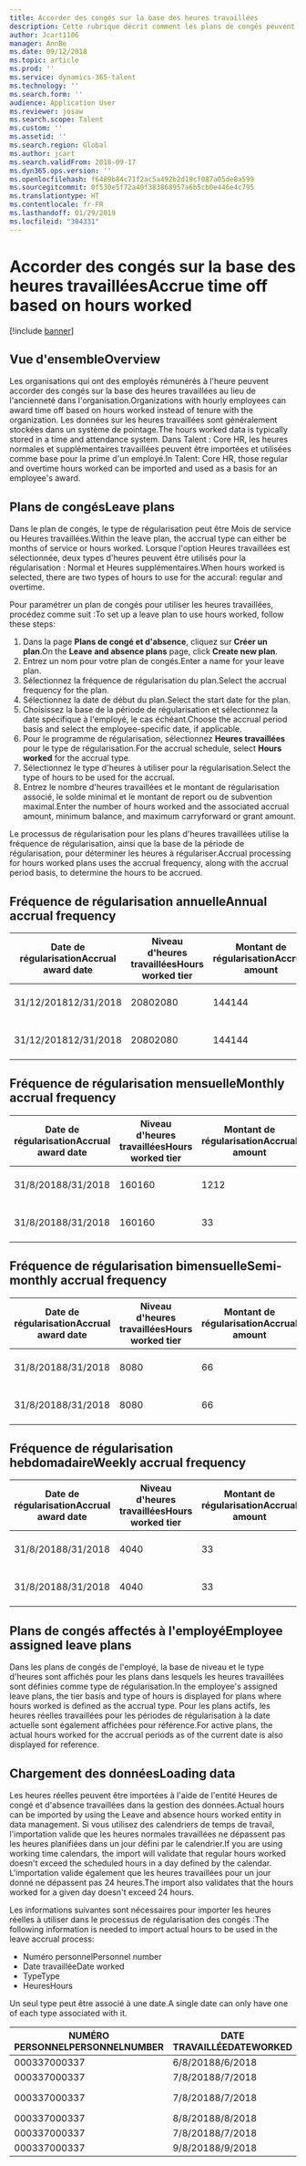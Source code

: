 ```yaml
---
title: Accorder des congés sur la base des heures travaillées
description: Cette rubrique décrit comment les plans de congés peuvent être configurés pour accorder des congés sur la base des heures travaillées.
author: Jcart1106
manager: AnnBe
ms.date: 09/12/2018
ms.topic: article
ms.prod: ''
ms.service: dynamics-365-talent
ms.technology: ''
ms.search.form: ''
audience: Application User
ms.reviewer: josaw
ms.search.scope: Talent
ms.custom: ''
ms.assetid: ''
ms.search.region: Global
ms.author: jcart
ms.search.validFrom: 2018-09-17
ms.dyn365.ops.version: ''
ms.openlocfilehash: f6489b84c71f2ac5a492b2d19cf087a05de8a599
ms.sourcegitcommit: 0f530e5f72a40f383868957a6b5cb0e446e4c795
ms.translationtype: HT
ms.contentlocale: fr-FR
ms.lasthandoff: 01/29/2019
ms.locfileid: "304331"
---
```

# <a name="accrue-time-off-based-on-hours-worked"></a><span data-ttu-id="73dde-103">Accorder des congés sur la base des heures travaillées</span><span class="sxs-lookup"><span data-stu-id="73dde-103">Accrue time off based on hours worked</span></span>

[!include [banner](includes/banner.md)]


## <a name="overview"></a><span data-ttu-id="73dde-104">Vue d'ensemble</span><span class="sxs-lookup"><span data-stu-id="73dde-104">Overview</span></span>

<span data-ttu-id="73dde-105">Les organisations qui ont des employés rémunérés à l'heure peuvent accorder des congés sur la base des heures travaillées au lieu de l'ancienneté dans l'organisation.</span><span class="sxs-lookup"><span data-stu-id="73dde-105">Organizations with hourly employees can award time off based on hours worked instead of tenure with the organization.</span></span> <span data-ttu-id="73dde-106">Les données sur les heures travaillées sont généralement stockées dans un système de pointage.</span><span class="sxs-lookup"><span data-stu-id="73dde-106">The hours worked data is typically stored in a time and attendance system.</span></span> <span data-ttu-id="73dde-107">Dans Talent : Core HR, les heures normales et supplémentaires travaillées peuvent être importées et utilisées comme base pour la prime d'un employé.</span><span class="sxs-lookup"><span data-stu-id="73dde-107">In Talent: Core HR, those regular and overtime hours worked can be imported and used as a basis for an employee's award.</span></span>

## <a name="leave-plans"></a><span data-ttu-id="73dde-108">Plans de congés</span><span class="sxs-lookup"><span data-stu-id="73dde-108">Leave plans</span></span>

<span data-ttu-id="73dde-109">Dans le plan de congés, le type de régularisation peut être Mois de service ou Heures travaillées.</span><span class="sxs-lookup"><span data-stu-id="73dde-109">Within the leave plan, the accrual type can either be months of service or hours worked.</span></span> <span data-ttu-id="73dde-110">Lorsque l'option Heures travaillées est sélectionnée, deux types d'heures peuvent être utilisés pour la régularisation : Normal et Heures supplémentaires.</span><span class="sxs-lookup"><span data-stu-id="73dde-110">When hours worked is selected, there are two types of hours to use for the accural: regular and overtime.</span></span>

<span data-ttu-id="73dde-111">Pour paramétrer un plan de congés pour utiliser les heures travaillées, procédez comme suit :</span><span class="sxs-lookup"><span data-stu-id="73dde-111">To set up a leave plan to use hours worked, follow these steps:</span></span>

1. <span data-ttu-id="73dde-112">Dans la page **Plans de congé et d'absence**, cliquez sur **Créer un plan**.</span><span class="sxs-lookup"><span data-stu-id="73dde-112">On the **Leave and absence plans** page, click **Create new plan**.</span></span>
2. <span data-ttu-id="73dde-113">Entrez un nom pour votre plan de congés.</span><span class="sxs-lookup"><span data-stu-id="73dde-113">Enter a name for your leave plan.</span></span>
3. <span data-ttu-id="73dde-114">Sélectionnez la fréquence de régularisation du plan.</span><span class="sxs-lookup"><span data-stu-id="73dde-114">Select the accrual frequency for the plan.</span></span>
5. <span data-ttu-id="73dde-115">Sélectionnez la date de début du plan.</span><span class="sxs-lookup"><span data-stu-id="73dde-115">Select the start date for the plan.</span></span>
6. <span data-ttu-id="73dde-116">Choisissez la base de la période de régularisation et sélectionnez la date spécifique à l'employé, le cas échéant.</span><span class="sxs-lookup"><span data-stu-id="73dde-116">Choose the accrual period basis and select the employee-specific date, if applicable.</span></span>
7. <span data-ttu-id="73dde-117">Pour le programme de régularisation, sélectionnez **Heures travaillées** pour le type de régularisation.</span><span class="sxs-lookup"><span data-stu-id="73dde-117">For the accrual schedule, select **Hours worked** for the accrual type.</span></span>
8. <span data-ttu-id="73dde-118">Sélectionnez le type d'heures à utiliser pour la régularisation.</span><span class="sxs-lookup"><span data-stu-id="73dde-118">Select the type of hours to be used for the accrual.</span></span>
9. <span data-ttu-id="73dde-119">Entrez le nombre d'heures travaillées et le montant de régularisation associé, le solde minimal et le montant de report ou de subvention maximal.</span><span class="sxs-lookup"><span data-stu-id="73dde-119">Enter the number of hours worked and the associated accrual amount, minimum balance, and maximum carryforward or grant amount.</span></span>

<span data-ttu-id="73dde-120">Le processus de régularisation pour les plans d'heures travaillées utilise la fréquence de régularisation, ainsi que la base de la période de régularisation, pour déterminer les heures à régulariser.</span><span class="sxs-lookup"><span data-stu-id="73dde-120">Accrual processing for hours worked plans uses the accrual frequency, along with the accrual period basis, to determine the hours to be accrued.</span></span>

## <a name="annual-accrual-frequency"></a><span data-ttu-id="73dde-121">Fréquence de régularisation annuelle</span><span class="sxs-lookup"><span data-stu-id="73dde-121">Annual accrual frequency</span></span>

| <span data-ttu-id="73dde-122">Date de régularisation</span><span class="sxs-lookup"><span data-stu-id="73dde-122">Accrual award date</span></span>    | <span data-ttu-id="73dde-123">Niveau d'heures travaillées</span><span class="sxs-lookup"><span data-stu-id="73dde-123">Hours worked tier</span></span>    | <span data-ttu-id="73dde-124">Montant de régularisation</span><span class="sxs-lookup"><span data-stu-id="73dde-124">Accrual amount</span></span>        | <span data-ttu-id="73dde-125">Dates des heures travaillées</span><span class="sxs-lookup"><span data-stu-id="73dde-125">Hours worked dates</span></span>   | <span data-ttu-id="73dde-126">Heures réelles travaillées</span><span class="sxs-lookup"><span data-stu-id="73dde-126">Hours worked actuals</span></span>| <span data-ttu-id="73dde-127">Prime</span><span class="sxs-lookup"><span data-stu-id="73dde-127">Award</span></span>               |
| --------------------- | -------------------- | --------------------- | -------------------- |-------------------- |-------------------- |
| <span data-ttu-id="73dde-128">31/12/2018</span><span class="sxs-lookup"><span data-stu-id="73dde-128">12/31/2018</span></span>            | <span data-ttu-id="73dde-129">2080</span><span class="sxs-lookup"><span data-stu-id="73dde-129">2080</span></span>                 | <span data-ttu-id="73dde-130">144</span><span class="sxs-lookup"><span data-stu-id="73dde-130">144</span></span>                   | <span data-ttu-id="73dde-131">1/1/2018-31/12/2018</span><span class="sxs-lookup"><span data-stu-id="73dde-131">1/1/2018-12/31/2018</span></span>  | <span data-ttu-id="73dde-132">2085</span><span class="sxs-lookup"><span data-stu-id="73dde-132">2085</span></span>                | <span data-ttu-id="73dde-133">144</span><span class="sxs-lookup"><span data-stu-id="73dde-133">144</span></span>                 |        
| <span data-ttu-id="73dde-134">31/12/2018</span><span class="sxs-lookup"><span data-stu-id="73dde-134">12/31/2018</span></span>            | <span data-ttu-id="73dde-135">2080</span><span class="sxs-lookup"><span data-stu-id="73dde-135">2080</span></span>                 | <span data-ttu-id="73dde-136">144</span><span class="sxs-lookup"><span data-stu-id="73dde-136">144</span></span>                   | <span data-ttu-id="73dde-137">1/1/2018-31/12/2018</span><span class="sxs-lookup"><span data-stu-id="73dde-137">1/1/2018-12/31/2018</span></span>  | <span data-ttu-id="73dde-138">2 000</span><span class="sxs-lookup"><span data-stu-id="73dde-138">2000</span></span>                | <span data-ttu-id="73dde-139">0</span><span class="sxs-lookup"><span data-stu-id="73dde-139">0</span></span>                 |


## <a name="monthly-accrual-frequency"></a><span data-ttu-id="73dde-140">Fréquence de régularisation mensuelle</span><span class="sxs-lookup"><span data-stu-id="73dde-140">Monthly accrual frequency</span></span>

| <span data-ttu-id="73dde-141">Date de régularisation</span><span class="sxs-lookup"><span data-stu-id="73dde-141">Accrual award date</span></span>    | <span data-ttu-id="73dde-142">Niveau d'heures travaillées</span><span class="sxs-lookup"><span data-stu-id="73dde-142">Hours worked tier</span></span>    | <span data-ttu-id="73dde-143">Montant de régularisation</span><span class="sxs-lookup"><span data-stu-id="73dde-143">Accrual amount</span></span>        | <span data-ttu-id="73dde-144">Dates des heures travaillées</span><span class="sxs-lookup"><span data-stu-id="73dde-144">Hours worked dates</span></span>   | <span data-ttu-id="73dde-145">Heures réelles travaillées</span><span class="sxs-lookup"><span data-stu-id="73dde-145">Hours worked actuals</span></span>| <span data-ttu-id="73dde-146">Prime</span><span class="sxs-lookup"><span data-stu-id="73dde-146">Award</span></span>               |
| --------------------- | -------------------- | --------------------- | -------------------- |-------------------- |-------------------- |
| <span data-ttu-id="73dde-147">31/8/2018</span><span class="sxs-lookup"><span data-stu-id="73dde-147">8/31/2018</span></span>             | <span data-ttu-id="73dde-148">160</span><span class="sxs-lookup"><span data-stu-id="73dde-148">160</span></span>                  | <span data-ttu-id="73dde-149">12</span><span class="sxs-lookup"><span data-stu-id="73dde-149">12</span></span>                    | <span data-ttu-id="73dde-150">1/8/2018-31/8/2018</span><span class="sxs-lookup"><span data-stu-id="73dde-150">8/1/2018-8/31/2018</span></span>   | <span data-ttu-id="73dde-151">184</span><span class="sxs-lookup"><span data-stu-id="73dde-151">184</span></span>                 | <span data-ttu-id="73dde-152">12</span><span class="sxs-lookup"><span data-stu-id="73dde-152">12</span></span>                  |        
| <span data-ttu-id="73dde-153">31/8/2018</span><span class="sxs-lookup"><span data-stu-id="73dde-153">8/31/2018</span></span>             | <span data-ttu-id="73dde-154">160</span><span class="sxs-lookup"><span data-stu-id="73dde-154">160</span></span>                  | <span data-ttu-id="73dde-155">3</span><span class="sxs-lookup"><span data-stu-id="73dde-155">3</span></span>                     | <span data-ttu-id="73dde-156">1/8/2018-31/8/2018</span><span class="sxs-lookup"><span data-stu-id="73dde-156">8/1/2018-8/31/2018</span></span>   | <span data-ttu-id="73dde-157">184</span><span class="sxs-lookup"><span data-stu-id="73dde-157">184</span></span>                 | <span data-ttu-id="73dde-158">3</span><span class="sxs-lookup"><span data-stu-id="73dde-158">3</span></span>                   |

## <a name="semi-monthly-accrual-frequency"></a><span data-ttu-id="73dde-159">Fréquence de régularisation bimensuelle</span><span class="sxs-lookup"><span data-stu-id="73dde-159">Semi-monthly accrual frequency</span></span>

| <span data-ttu-id="73dde-160">Date de régularisation</span><span class="sxs-lookup"><span data-stu-id="73dde-160">Accrual award date</span></span>    | <span data-ttu-id="73dde-161">Niveau d'heures travaillées</span><span class="sxs-lookup"><span data-stu-id="73dde-161">Hours worked tier</span></span>    | <span data-ttu-id="73dde-162">Montant de régularisation</span><span class="sxs-lookup"><span data-stu-id="73dde-162">Accrual amount</span></span>        | <span data-ttu-id="73dde-163">Dates des heures travaillées</span><span class="sxs-lookup"><span data-stu-id="73dde-163">Hours worked dates</span></span>   | <span data-ttu-id="73dde-164">Heures réelles travaillées</span><span class="sxs-lookup"><span data-stu-id="73dde-164">Hours worked actuals</span></span>| <span data-ttu-id="73dde-165">Prime</span><span class="sxs-lookup"><span data-stu-id="73dde-165">Award</span></span>               |
| --------------------- | -------------------- | --------------------- | -------------------- |-------------------- |-------------------- |
| <span data-ttu-id="73dde-166">31/8/2018</span><span class="sxs-lookup"><span data-stu-id="73dde-166">8/31/2018</span></span>             | <span data-ttu-id="73dde-167">80</span><span class="sxs-lookup"><span data-stu-id="73dde-167">80</span></span>                   | <span data-ttu-id="73dde-168">6</span><span class="sxs-lookup"><span data-stu-id="73dde-168">6</span></span>                     | <span data-ttu-id="73dde-169">16/8/2018-31/8/2018</span><span class="sxs-lookup"><span data-stu-id="73dde-169">8/16/2018-8/31/2018</span></span>  | <span data-ttu-id="73dde-170">81</span><span class="sxs-lookup"><span data-stu-id="73dde-170">81</span></span>                  | <span data-ttu-id="73dde-171">6</span><span class="sxs-lookup"><span data-stu-id="73dde-171">6</span></span>                  |        
| <span data-ttu-id="73dde-172">31/8/2018</span><span class="sxs-lookup"><span data-stu-id="73dde-172">8/31/2018</span></span>             | <span data-ttu-id="73dde-173">80</span><span class="sxs-lookup"><span data-stu-id="73dde-173">80</span></span>                   | <span data-ttu-id="73dde-174">6</span><span class="sxs-lookup"><span data-stu-id="73dde-174">6</span></span>                     | <span data-ttu-id="73dde-175">16/8/2018-31/8/2018</span><span class="sxs-lookup"><span data-stu-id="73dde-175">8/16/2018-8/31/2018</span></span>  | <span data-ttu-id="73dde-176">75</span><span class="sxs-lookup"><span data-stu-id="73dde-176">75</span></span>                  | <span data-ttu-id="73dde-177">0</span><span class="sxs-lookup"><span data-stu-id="73dde-177">0</span></span>                   |

## <a name="weekly-accrual-frequency"></a><span data-ttu-id="73dde-178">Fréquence de régularisation hebdomadaire</span><span class="sxs-lookup"><span data-stu-id="73dde-178">Weekly accrual frequency</span></span>

| <span data-ttu-id="73dde-179">Date de régularisation</span><span class="sxs-lookup"><span data-stu-id="73dde-179">Accrual award date</span></span>    | <span data-ttu-id="73dde-180">Niveau d'heures travaillées</span><span class="sxs-lookup"><span data-stu-id="73dde-180">Hours worked tier</span></span>    | <span data-ttu-id="73dde-181">Montant de régularisation</span><span class="sxs-lookup"><span data-stu-id="73dde-181">Accrual amount</span></span>        | <span data-ttu-id="73dde-182">Dates des heures travaillées</span><span class="sxs-lookup"><span data-stu-id="73dde-182">Hours worked dates</span></span>   | <span data-ttu-id="73dde-183">Heures réelles travaillées</span><span class="sxs-lookup"><span data-stu-id="73dde-183">Hours worked actuals</span></span>| <span data-ttu-id="73dde-184">Prime</span><span class="sxs-lookup"><span data-stu-id="73dde-184">Award</span></span>               |
| --------------------- | -------------------- | --------------------- | -------------------- |-------------------- |-------------------- |
| <span data-ttu-id="73dde-185">31/8/2018</span><span class="sxs-lookup"><span data-stu-id="73dde-185">8/31/2018</span></span>             | <span data-ttu-id="73dde-186">40</span><span class="sxs-lookup"><span data-stu-id="73dde-186">40</span></span>                   | <span data-ttu-id="73dde-187">3</span><span class="sxs-lookup"><span data-stu-id="73dde-187">3</span></span>                     | <span data-ttu-id="73dde-188">27/8/2018-31/8/2018</span><span class="sxs-lookup"><span data-stu-id="73dde-188">8/27/2018-8/31/2018</span></span>  | <span data-ttu-id="73dde-189">42</span><span class="sxs-lookup"><span data-stu-id="73dde-189">42</span></span>                  | <span data-ttu-id="73dde-190">3</span><span class="sxs-lookup"><span data-stu-id="73dde-190">3</span></span>                  |        
| <span data-ttu-id="73dde-191">31/8/2018</span><span class="sxs-lookup"><span data-stu-id="73dde-191">8/31/2018</span></span>             | <span data-ttu-id="73dde-192">40</span><span class="sxs-lookup"><span data-stu-id="73dde-192">40</span></span>                   | <span data-ttu-id="73dde-193">3</span><span class="sxs-lookup"><span data-stu-id="73dde-193">3</span></span>                     | <span data-ttu-id="73dde-194">27/8/2018-31/8/2018</span><span class="sxs-lookup"><span data-stu-id="73dde-194">8/27/2018-8/31/2018</span></span>  | <span data-ttu-id="73dde-195">35</span><span class="sxs-lookup"><span data-stu-id="73dde-195">35</span></span>                  | <span data-ttu-id="73dde-196">0</span><span class="sxs-lookup"><span data-stu-id="73dde-196">0</span></span>                   |

## <a name="employee-assigned-leave-plans"></a><span data-ttu-id="73dde-197">Plans de congés affectés à l'employé</span><span class="sxs-lookup"><span data-stu-id="73dde-197">Employee assigned leave plans</span></span>

<span data-ttu-id="73dde-198">Dans les plans de congés de l'employé, la base de niveau et le type d'heures sont affichés pour les plans dans lesquels les heures travaillées sont définies comme type de régularisation.</span><span class="sxs-lookup"><span data-stu-id="73dde-198">In the employee's assigned leave plans, the tier basis and type of hours is displayed for plans where hours worked is defined as the accrual type.</span></span> <span data-ttu-id="73dde-199">Pour les plans actifs, les heures réelles travaillées pour les périodes de régularisation à la date actuelle sont également affichées pour référence.</span><span class="sxs-lookup"><span data-stu-id="73dde-199">For active plans, the actual hours worked for the accrual periods as of the current date is also displayed for reference.</span></span> 

## <a name="loading-data"></a><span data-ttu-id="73dde-200">Chargement des données</span><span class="sxs-lookup"><span data-stu-id="73dde-200">Loading data</span></span>

<span data-ttu-id="73dde-201">Les heures réelles peuvent être importées à l'aide de l'entité Heures de congé et d'absence travaillées dans la gestion des données.</span><span class="sxs-lookup"><span data-stu-id="73dde-201">Actual hours can be imported by using the Leave and absence hours worked entity in data management.</span></span> <span data-ttu-id="73dde-202">Si vous utilisez des calendriers de temps de travail, l'importation valide que les heures normales travaillées ne dépassent pas les heures planifiées dans un jour défini par le calendrier.</span><span class="sxs-lookup"><span data-stu-id="73dde-202">If you are using working time calendars, the import will validate that regular hours worked doesn't exceed the scheduled hours in a day defined by the calendar.</span></span> <span data-ttu-id="73dde-203">L'importation valide également que les heures travaillées pour un jour donné ne dépassent pas 24 heures.</span><span class="sxs-lookup"><span data-stu-id="73dde-203">The import also validates that the hours worked for a given day doesn't exceed 24 hours.</span></span> 

<span data-ttu-id="73dde-204">Les informations suivantes sont nécessaires pour importer les heures réelles à utiliser dans le processus de régularisation des congés :</span><span class="sxs-lookup"><span data-stu-id="73dde-204">The following information is needed to import actual hours to be used in the leave accrual process:</span></span>

+ <span data-ttu-id="73dde-205">Numéro personnel</span><span class="sxs-lookup"><span data-stu-id="73dde-205">Personnel number</span></span> 
+ <span data-ttu-id="73dde-206">Date travaillée</span><span class="sxs-lookup"><span data-stu-id="73dde-206">Date worked</span></span>
+ <span data-ttu-id="73dde-207">Type</span><span class="sxs-lookup"><span data-stu-id="73dde-207">Type</span></span>
+ <span data-ttu-id="73dde-208">Heures</span><span class="sxs-lookup"><span data-stu-id="73dde-208">Hours</span></span>

<span data-ttu-id="73dde-209">Un seul type peut être associé à une date.</span><span class="sxs-lookup"><span data-stu-id="73dde-209">A single date can only have one of each type associated with it.</span></span>

| <span data-ttu-id="73dde-210">NUMÉRO PERSONNEL</span><span class="sxs-lookup"><span data-stu-id="73dde-210">PERSONNELNUMBER</span></span>       | <span data-ttu-id="73dde-211">DATE TRAVAILLÉE</span><span class="sxs-lookup"><span data-stu-id="73dde-211">DATEWORKED</span></span>           | <span data-ttu-id="73dde-212">TYPE</span><span class="sxs-lookup"><span data-stu-id="73dde-212">TYPE</span></span>                  | <span data-ttu-id="73dde-213">HEURES</span><span class="sxs-lookup"><span data-stu-id="73dde-213">HOURS</span></span>                |
| --------------------- | -------------------- | --------------------- | -------------------- |
| <span data-ttu-id="73dde-214">000337</span><span class="sxs-lookup"><span data-stu-id="73dde-214">000337</span></span>                | <span data-ttu-id="73dde-215">6/8/2018</span><span class="sxs-lookup"><span data-stu-id="73dde-215">8/6/2018</span></span>             | <span data-ttu-id="73dde-216">Normal</span><span class="sxs-lookup"><span data-stu-id="73dde-216">Regular</span></span>               | <span data-ttu-id="73dde-217">8</span><span class="sxs-lookup"><span data-stu-id="73dde-217">8</span></span>                    |       
| <span data-ttu-id="73dde-218">000337</span><span class="sxs-lookup"><span data-stu-id="73dde-218">000337</span></span>                | <span data-ttu-id="73dde-219">7/8/2018</span><span class="sxs-lookup"><span data-stu-id="73dde-219">8/7/2018</span></span>             | <span data-ttu-id="73dde-220">Normal</span><span class="sxs-lookup"><span data-stu-id="73dde-220">Regular</span></span>               | <span data-ttu-id="73dde-221">8</span><span class="sxs-lookup"><span data-stu-id="73dde-221">8</span></span>                    |
| <span data-ttu-id="73dde-222">000337</span><span class="sxs-lookup"><span data-stu-id="73dde-222">000337</span></span>                | <span data-ttu-id="73dde-223">7/8/2018</span><span class="sxs-lookup"><span data-stu-id="73dde-223">8/7/2018</span></span>             | <span data-ttu-id="73dde-224">Heures supplémentaires</span><span class="sxs-lookup"><span data-stu-id="73dde-224">Overtime</span></span>              | <span data-ttu-id="73dde-225">3</span><span class="sxs-lookup"><span data-stu-id="73dde-225">3</span></span>                    |
| <span data-ttu-id="73dde-226">000337</span><span class="sxs-lookup"><span data-stu-id="73dde-226">000337</span></span>                | <span data-ttu-id="73dde-227">8/8/2018</span><span class="sxs-lookup"><span data-stu-id="73dde-227">8/8/2018</span></span>             | <span data-ttu-id="73dde-228">Normal</span><span class="sxs-lookup"><span data-stu-id="73dde-228">Regular</span></span>               | <span data-ttu-id="73dde-229">8</span><span class="sxs-lookup"><span data-stu-id="73dde-229">8</span></span>                    |
| <span data-ttu-id="73dde-230">000337</span><span class="sxs-lookup"><span data-stu-id="73dde-230">000337</span></span>                | <span data-ttu-id="73dde-231">7/8/2018</span><span class="sxs-lookup"><span data-stu-id="73dde-231">8/7/2018</span></span>             | <span data-ttu-id="73dde-232">Normal</span><span class="sxs-lookup"><span data-stu-id="73dde-232">Regular</span></span>               | <span data-ttu-id="73dde-233">8</span><span class="sxs-lookup"><span data-stu-id="73dde-233">8</span></span>                    |
| <span data-ttu-id="73dde-234">000337</span><span class="sxs-lookup"><span data-stu-id="73dde-234">000337</span></span>                | <span data-ttu-id="73dde-235">9/8/2018</span><span class="sxs-lookup"><span data-stu-id="73dde-235">8/9/2018</span></span>             | <span data-ttu-id="73dde-236">Normal</span><span class="sxs-lookup"><span data-stu-id="73dde-236">Regular</span></span>               | <span data-ttu-id="73dde-237">8</span><span class="sxs-lookup"><span data-stu-id="73dde-237">8</span></span>                    |
